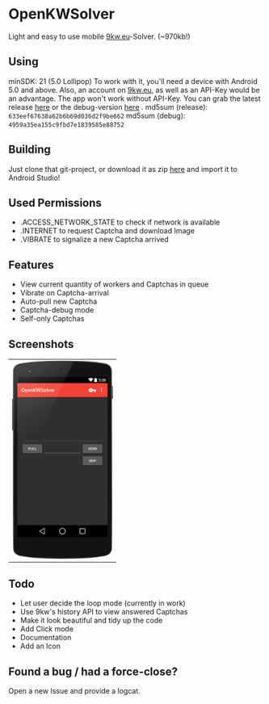 OpenKWSolver
============

Light and easy to use mobile [9kw.eu](http://www.9kw.eu/)-Solver. (~970kb!)

Using
-----

minSDK: 21 (5.0 Lollipop)
To work with it, you'll need a device with Android 5.0 and above. Also, an account on [9kw.eu](http://www.9kw.eu/), as well as an API-Key would be an advantage.
The app won't work without API-Key. 
You can grab the latest release [here](https://github.com/dotWee/OpenKWSolver/blob/master-rewrite/app-release.apk?raw=true) or the debug-version [here](https://github.com/dotWee/OpenKWSolver/blob/master-rewrite/app-debug.apk?raw=true) .
md5sum (release): <code>633eef67638a62b6b69d036d2f9be662</code>
md5sum (debug): <code>4959a35ea155c9fbd7e1839585e88752</code>

Building
--------

Just clone that git-project, or download it as zip [here](https://github.com/dotwee/OpenKWSolver/archive/master-rewrite.zip) and import it to Android Studio!

Used Permissions
----------------

+ .ACCESS_NETWORK_STATE to check if network is available
+ .INTERNET to request Captcha and download Image
+ .VIBRATE to signalize a new Captcha arrived

Features
--------

+ View current quantity of workers and Captchas in queue
+ Vibrate on Captcha-arrival
+ Auto-pull new Captcha
+ Captcha-debug mode
+ Self-only Captchas

Screenshots
-----------

<table style="border: 0px;">
<tr>
<td><img width="200px" src="Screenshot.png" /></td>
</tr>
</table>

Todo
----

+ Let user decide the loop mode (currently in work)
+ Use 9kw's history API to view answered Captchas
+ Make it look beautiful and tidy up the code
+ Add Click mode
+ Documentation
+ Add an Icon

Found a bug / had a force-close?
--------------------------------

Open a new Issue and provide a logcat.

